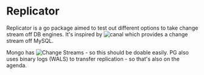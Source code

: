 # Replicator

Replicator is a go package aimed to test out different options to take change stream off DB engines.
It's inspired by ![canal](https://github.com/siddontang/go-mysql#canal) which provides a change stream off MySQL.

Mongo has ![Change Streams](https://docs.mongodb.com/manual/changeStreams/#change-streams) - so this should be doable easily.
PG also uses binary logs (WALS) to transfer replication - so that's also on the agenda.